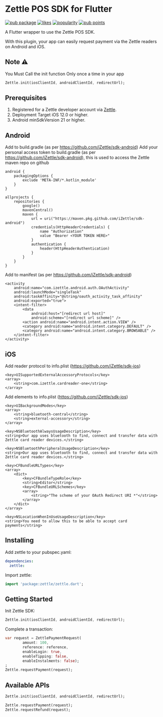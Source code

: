 # Zettle POS SDK for Flutter

[![pub package](https://img.shields.io/pub/v/zettle.svg)](https://pub.dev/packages/zettle) [![likes](https://badges.bar/zettle/likes)](https://pub.dev/packages/zettle/score) [![popularity](https://badges.bar/zettle/popularity)](https://pub.dev/packages/zettle/score)  [![pub points](https://badges.bar/zettle/pub%20points)](https://pub.dev/packages/zettle/score)

A Flutter wrapper to use the Zettle POS SDK.

With this plugin, your app can easily request payment via the Zettle readers on Android and iOS.

## Note ⚠️
You Must Call the init function Only once a time in your app

```dart
Zettle.init(iosClientId, androidClientId, redirectUrl);
```

## Prerequisites

1) Registered for a Zettle developer account via [Zettle](https://developer.zettle.com/).
2) Deployment Target iOS 12.0 or higher.
3) Android minSdkVersion 21 or higher.

## Android

Add to build.gradle (as per https://github.com/iZettle/sdk-android)
Add your personal access token to build.gradle (as per https://github.com/iZettle/sdk-android), this is used to access the Zettle maven repo on github

```
android {
    packagingOptions {
        exclude 'META-INF/*.kotlin_module'
    }
}

allprojects {
    repositories {
        google()
        mavenCentral()
        maven {
            url = uri("https://maven.pkg.github.com/iZettle/sdk-android")
            credentials(HttpHeaderCredentials) {
                name "Authorization"
                value "Bearer <YOUR TOKEN HERE>"
            }
            authentication {
                header(HttpHeaderAuthentication)
            }
        }
    }
}
```

Add to manifest (as per https://github.com/iZettle/sdk-android)

```
<activity
    android:name="com.izettle.android.auth.OAuthActivity"
    android:launchMode="singleTask"
    android:taskAffinity="@string/oauth_activity_task_affinity"
    android:exported="true">
    <intent-filter>
        <data
            android:host="[redirect url host]"
            android:scheme="[redirect url scheme]" />
        <action android:name="android.intent.action.VIEW" />
        <category android:name="android.intent.category.DEFAULT" />
        <category android:name="android.intent.category.BROWSABLE" />
    </intent-filter>
</activity>
```



## iOS

Add reader protocol to info.plist (https://github.com/iZettle/sdk-ios)

```
<key>UISupportedExternalAccessoryProtocols</key>
<array>
    <string>com.izettle.cardreader-one</string>
</array>
```

Add elements to info.plist (https://github.com/iZettle/sdk-ios)

```
<key>UIBackgroundModes</key>
<array>
    <string>bluetooth-central</string>
    <string>external-accessory</string>
</array>

<key>NSBluetoothAlwaysUsageDescription</key>
<string>Our app uses bluetooth to find, connect and transfer data with Zettle card reader devices.</string>

<key>NSBluetoothPeripheralUsageDescription</key>
<string>Our app uses bluetooth to find, connect and transfer data with Zettle card reader devices.</string>

<key>CFBundleURLTypes</key>
<array>
    <dict>
        <key>CFBundleTypeRole</key>
        <string>Editor</string>
        <key>CFBundleURLSchemes</key>
        <array>
            <string>"The scheme of your OAuth Redirect URI *"</string>
        </array>
    </dict>
</array>

<key>NSLocationWhenInUseUsageDescription</key>
<string>You need to allow this to be able to accept card payments</string>
```


## Installing

Add zettle to your pubspec.yaml:

```yaml
dependencies:
  zettle:
```

Import zettle:

```dart
import 'package:zettle/zettle.dart';
```

## Getting Started

Init Zettle SDK:

```dart
Zettle.init(iosClientId, androidClientId, redirectUrl);
```

Complete a transaction:

```dart
var request = ZettlePaymentRequest(
        amount: 100,
        reference: reference,
        enableLogin: true,
        enableTipping: false,
        enableInstalments: false);
;
Zettle.requestPayment(request);
```

## Available APIs

```dart
Zettle.init(iosClientId, androidClientId, redirectUrl);

Zettle.requestPayment(request);
Zettle.requestRefund(request);
```
